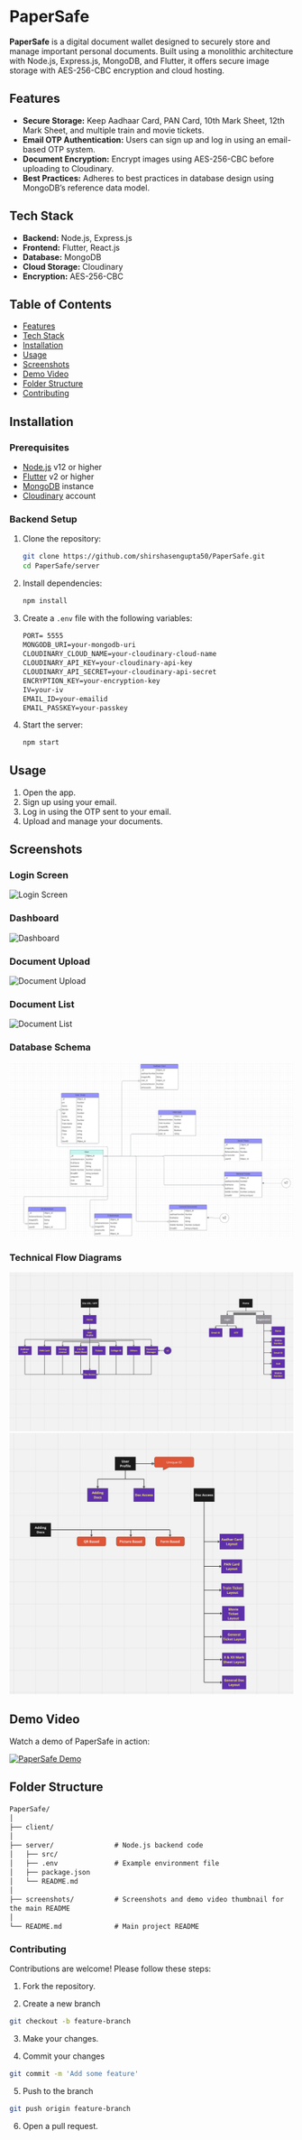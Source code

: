 # PaperSafe

**PaperSafe** is a digital document wallet designed to securely store and manage important personal documents. Built using a monolithic architecture with Node.js, Express.js, MongoDB, and Flutter, it offers secure image storage with AES-256-CBC encryption and cloud hosting.

## Features

- **Secure Storage:** Keep Aadhaar Card, PAN Card, 10th Mark Sheet, 12th Mark Sheet, and multiple train and movie tickets.
- **Email OTP Authentication:** Users can sign up and log in using an email-based OTP system.
- **Document Encryption:** Encrypt images using AES-256-CBC before uploading to Cloudinary.
- **Best Practices:** Adheres to best practices in database design using MongoDB’s reference data model.

## Tech Stack

- **Backend:** Node.js, Express.js
- **Frontend:** Flutter, React.js
- **Database:** MongoDB
- **Cloud Storage:** Cloudinary
- **Encryption:** AES-256-CBC

## Table of Contents

- [Features](#features)
- [Tech Stack](#tech-stack)
- [Installation](#installation)
- [Usage](#usage)
- [Screenshots](#screenshots)
- [Demo Video](#demo-video)
- [Folder Structure](#folder-structure)
- [Contributing](#contributing)

## Installation

### Prerequisites

- [Node.js](https://nodejs.org/) v12 or higher
- [Flutter](https://flutter.dev/) v2 or higher
- [MongoDB](https://www.mongodb.com/) instance
- [Cloudinary](https://cloudinary.com/) account

### Backend Setup

1. Clone the repository:

    ```sh
    git clone https://github.com/shirshasengupta50/PaperSafe.git
    cd PaperSafe/server
    ```

2. Install dependencies:

    ```sh
    npm install
    ```

3. Create a `.env` file with the following variables:

    ```env
    PORT= 5555
    MONGODB_URI=your-mongodb-uri
    CLOUDINARY_CLOUD_NAME=your-cloudinary-cloud-name
    CLOUDINARY_API_KEY=your-cloudinary-api-key
    CLOUDINARY_API_SECRET=your-cloudinary-api-secret
    ENCRYPTION_KEY=your-encryption-key
    IV=your-iv
    EMAIL_ID=your-emailid
    EMAIL_PASSKEY=your-passkey
    ```

4. Start the server:

    ```sh
    npm start
    ```

<!-- ### Frontend Setup

1. Navigate to the client directory:

    ```sh
    cd ../client
    ```

2. Install dependencies:

    ```sh
    flutter pub get
    ```

3. Configure API endpoints in the Flutter app as needed.

4. Run the Flutter app:

    ```sh
    flutter run
    ``` -->

## Usage

1. Open the app.
2. Sign up using your email.
3. Log in using the OTP sent to your email.
4. Upload and manage your documents.

## Screenshots

### Login Screen
![Login Screen](screenshots/login.png)

### Dashboard
![Dashboard](screenshots/dashboard.png)

### Document Upload
![Document Upload](screenshots/document-upload.png)

### Document List
![Document List](screenshots/document-list.png)

### Database Schema
![Database Schema](screenshots/Database%20Schema.png)

### Technical Flow Diagrams
![Technical Flow Diagrams](screenshots/Technical%20Flow%20Diagram.png)
![Technical Flow Diagrams](screenshots/Technical%20Diagram.png)


## Demo Video

Watch a demo of PaperSafe in action:

[![PaperSafe Demo](screenshots/demo-video-thumbnail.png)](https://www.youtube.com/watch?v=MUEMPgpRpT4)


## Folder Structure

```plaintext
PaperSafe/
│
├── client/               
│
├── server/               # Node.js backend code
│   ├── src/
│   ├── .env              # Example environment file
│   ├── package.json
│   └── README.md
│
├── screenshots/          # Screenshots and demo video thumbnail for the main README
│
└── README.md             # Main project README
```


### Contributing

Contributions are welcome! Please follow these steps:

1. Fork the repository.

2. Create a new branch 
```sh
git checkout -b feature-branch
```

3. Make your changes.

4. Commit your changes 
```sh 
git commit -m 'Add some feature'
```

5. Push to the branch 
```sh
git push origin feature-branch
```

6. Open a pull request.